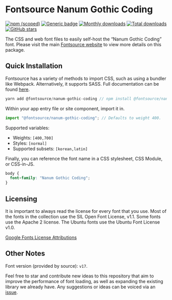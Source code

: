 # Fontsource Nanum Gothic Coding

[![npm (scoped)](https://img.shields.io/npm/v/@fontsource/nanum-gothic-coding?color=brightgreen)](https://www.npmjs.com/package/@fontsource/nanum-gothic-coding) [![Generic badge](https://img.shields.io/badge/fontsource-passing-brightgreen)](https://github.com/fontsource/fontsource) [![Monthly downloads](https://badgen.net/npm/dm/@fontsource/nanum-gothic-coding)](https://github.com/fontsource/fontsource) [![Total downloads](https://badgen.net/npm/dt/@fontsource/nanum-gothic-coding)](https://github.com/fontsource/fontsource) [![GitHub stars](https://img.shields.io/github/stars/fontsource/fontsource.svg?style=social&label=Star)](https://github.com/fontsource/fontsource/stargazers)

The CSS and web font files to easily self-host the “Nanum Gothic Coding” font. Please visit the main [Fontsource website](https://fontsource.org/fonts/nanum-gothic-coding) to view more details on this package.

## Quick Installation

Fontsource has a variety of methods to import CSS, such as using a bundler like Webpack. Alternatively, it supports SASS. Full documentation can be found [here](https://fontsource.org/docs/introduction).

```javascript
yarn add @fontsource/nanum-gothic-coding // npm install @fontsource/nanum-gothic-coding
```

Within your app entry file or site component, import it in.

```javascript
import "@fontsource/nanum-gothic-coding"; // Defaults to weight 400.
```

Supported variables:

- Weights: `[400,700]`
- Styles: `[normal]`
- Supported subsets: `[korean,latin]`

Finally, you can reference the font name in a CSS stylesheet, CSS Module, or CSS-in-JS.

```css
body {
  font-family: "Nanum Gothic Coding";
}
```

## Licensing

It is important to always read the license for every font that you use.
Most of the fonts in the collection use the SIL Open Font License, v1.1. Some fonts use the Apache 2 license. The Ubuntu fonts use the Ubuntu Font License v1.0.

[Google Fonts License Attributions](https://fonts.google.com/attribution)

## Other Notes

Font version (provided by source): `v17`.

Feel free to star and contribute new ideas to this repository that aim to improve the performance of font loading, as well as expanding the existing library we already have. Any suggestions or ideas can be voiced via an [issue](https://github.com/fontsource/fontsource/issues).
